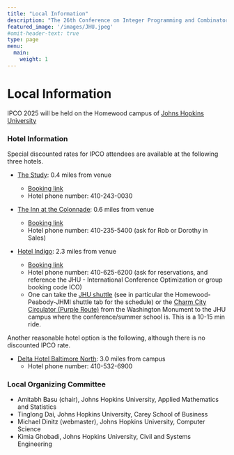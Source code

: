 ```yaml
---
title: "Local Information"
description: "The 26th Conference on Integer Programming and Combinatorial Optimization"
featured_image: '/images/JHU.jpeg'
#omit-header-text: true
type: page
menu:
  main:
    weight: 1
---
```


# Local Information

IPCO 2025 will be held on the Homewood campus of [Johns Hopkins University](https://www.jhu.edu)

### Hotel Information

Special discounted rates for IPCO attendees are available at the following three hotels.

- [The Study](https://www.thestudyatjohnshopkins.com/?gad_source=1&gclid=Cj0KCQjw16O_BhDNARIsAC3i2GB-CFsrdRFnhU1UVPRazEKo5L3L2hEd7BU2k1zx5wjT-Egf4z9vN_8aAibJEALw_wcB&gclsrc=aw.ds): 0.4 miles from venue
  - [Booking link](https://reservations.thestudyatjohnshopkins.com/114532?groupID=4719265#/guestsandrooms)
  - Hotel phone number: 410-243-0030

- [The Inn at the Colonnade](https://www.hilton.com/en/hotels/bwicudt-inn-at-the-colonnade-baltimore): 0.6 miles from venue
  - [Booking link](hhttps://www.hilton.com/en/book/reservation/rooms/?ctyhocn=BWICUDT&arrivalDate=2025-06-08&departureDate=2025-06-13&groupCode=CDTAC5&room1NumAdults=1&cid=OM%2CWW%2CHILTONLINK%2CEN%2CDirectLink)
  - Hotel phone number: 410-235-5400 (ask for Rob or Dorothy in Sales)

- [Hotel Indigo](https://www.ihg.com/hotelindigo/hotels/us/en/baltimore/balhn/hoteldetail): 2.3 miles from venue
  - [Booking link](https://www.ihg.com/hotelindigo/hotels/us/en/find-hotels/select-roomrate?fromRedirect=true&qSrt=sBR&qIta=99801505&icdv=99801505&qSlH=BALHN&qCiD=08&qCiMy=052025&qCoD=13&qCoMy=052025&qGrpCd=ICO&qAAR=6CBARC&qRtP=6CBARC&setPMCookies=true&qSHBrC=IN&qDest=24%20West%20Franklin%20Street,%20Baltimore,%20MD,%20US&srb_u=1&qRmFltr=)
  - Hotel phone number: 410-625-6200 (ask for reservations, and reference the JHU - International Conference Optimization or group booking code ICO)
  - One can take the [JHU shuttle](https://jhfre.jhu.edu/ts/transportation/shuttle-services/) (see in particular the Homewood-Peabody-JHMI shuttle tab for the schedule) or the [Charm City Circulator (Purple Route)](https://transportation.baltimorecity.gov/charm-city-circulator) from the Washington Monument to the JHU campus where the conference/summer school is. This is a 10-15 min ride.

Another reasonable hotel option is the following, although there is no discounted IPCO rate.

- [Delta Hotel Baltimore North](https://www.marriott.com/en-us/hotels/bwidc-delta-hotels-baltimore-north/overview/): 3.0 miles from campus
  - Hotel phone number: 410-532-6900


### Local Organizing Committee
- Amitabh Basu (chair), Johns Hopkins University, Applied Mathematics and Statistics
- Tinglong Dai, Johns Hopkins University, Carey School of Business
- Michael Dinitz (webmaster), Johns Hopkins University, Computer Science
- Kimia Ghobadi, Johns Hopkins University, Civil and Systems Engineering